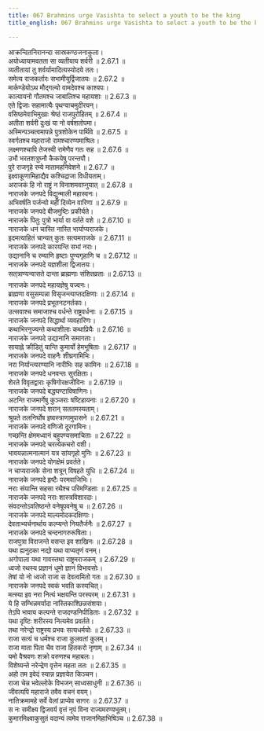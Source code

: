 ```yaml
---
title: 067 Brahmins urge Vasishta to select a youth to be the king
title_english: 067 Brahmins urge Vasishta to select a youth to be the king

---
```

<div class="audioEmbed"  caption="श्रीराम-हरिसीताराममूर्ति-घनपाठिभ्यां वचनम्" src="https://archive.org/download/Ramayana-recitation-Sriram-harisItArAmamUrti-Ghanapaati-v2/Kanda_2/Kanda_2_AYK-067-Arajaka_Desha_Varnanam.mp3"></div>

  
आक्रन्दितनिरानन्दा सास्रकण्ठजनाकुला।  
अयोध्यायामवतता सा व्यतीयाय शर्वरी ॥ 2.67.1 ॥   
व्यतीतायां तु शर्वर्यामादित्यस्योदये ततः।  
समेत्य राजकर्तारः सभामीयुर्द्विजातयः ॥ 2.67.2 ॥   
मार्कण्डेयोऽथ मौद्गल्यो वामदेवश्च काश्यपः।  
कात्यायनो गौतमश्च जाबालिश्च महायशाः ॥ 2.67.3 ॥   
एते द्विजाः सहामात्यैः पृथग्वाचमुदीरयन्।  
वसिष्ठमेवाभिमुखाः श्रेष्ठं राजपुरोहितम् ॥ 2.67.4 ॥   
अतीता शर्वरी दुःखं या नो वर्षशतोपमा।  
अस्मिन्पञ्चत्वमापन्ने पुत्रशोकेन पार्थिवे ॥ 2.67.5 ॥   
स्वर्गतश्च महाराजो रामश्चारण्यमाश्रितः।  
लक्ष्मणश्चापि तेजस्वी रामेणैव गतः सह ॥ 2.67.6 ॥   
उभौ भरतशत्रुघ्नौ कैकयेषु परन्तपौ।  
पुरे राजगृहे रम्ये मातामहनिवेशने ॥ 2.67.7 ॥   
इक्ष्वाकूणामिहाद्यैव कश्चिद्राजा विधीयताम्।  
अराजकं हि नो राष्ट्रं न विनाशमवाप्नुयात् ॥ 2.67.8 ॥   
नाराजके जनपदे विद्युन्माली महास्वनः।  
अभिवर्षति पर्जन्यो महीं दिव्येन वारिणा ॥ 2.67.9 ॥   
नाराजके जनपदे बीजमुष्टिः प्रकीर्यते।  
नाराजके पितुः पुत्रो भार्या वा वर्तते वशे ॥ 2.67.10 ॥   
नाराजके धनं चास्ति नास्ति भार्याप्यराजके।  
इदमत्याहितं चान्यत् कुतः सत्यमराजके ॥ 2.67.11 ॥   
नाराजके जनपदे कारयन्ति सभां नराः।  
उद्यानानि च रम्याणि हृष्टाः पुण्यगृहाणि च ॥ 2.67.12 ॥   
नाराजके जनपदे यज्ञशीला द्विजातयः।  
सत्त्राण्यन्वासते दान्ता ब्राह्मणाः संशितव्रताः ॥ 2.67.13 ॥   
नाराजके जनपदे महायज्ञेषु यज्वनः।  
ब्राह्मणा वसुसम्पन्ना विसृजन्त्याप्तदक्षिणाः ॥ 2.67.14 ॥   
नाराजके जनपदे प्रभूतनटनर्तकाः।  
उत्सवाश्च समाजाश्च वर्धन्ते राष्ट्रवर्धनाः ॥ 2.67.15 ॥   
नाराजके जनपदे सिद्धार्था व्यवहारिणः।  
कथाभिरनुज्यन्ते कथाशीलाः कथाप्रियैः ॥ 2.67.16 ॥   
नाराजके जनपदे उद्यानानि समागताः।  
सायाह्ने क्रीडितुं यान्ति कुमार्यो हेमभूषिताः ॥ 2.67.17 ॥   
नाराजके जनपदे वाहनैः शीघ्रगामिभिः।  
नरा निर्यान्त्यरण्यानि नारीभिः सह कामिनः ॥ 2.67.18 ॥   
नाराजके जनपदे धनवन्तः सुरक्षिताः।  
शेरते विवृतद्वाराः कृषिगोरक्षजीविनः ॥ 2.67.19 ॥   
नाराजके जनपदे बद्धघण्टाविषाणिनः।  
अटन्ति राजमार्गेषु कुञ्जराः षष्टिहायनाः ॥ 2.67.20 ॥   
नाराजके जनपदे शरान् सततमस्यताम्।  
श्रूयते तलनिर्घोष इष्वस्त्राणामुपासने ॥ 2.67.21 ॥   
नाराजके जनपदे वणिजो दूरगामिनः।  
गच्छन्ति क्षेममध्वानं बहुपण्यसमाचिताः ॥ 2.67.22 ॥   
नाराजके जनपदे चरत्येकचरो वशी।  
भावयन्नात्मनात्मानं यत्र सांयगृहो मुनिः ॥ 2.67.23 ॥   
नाराजके जनपदे योगक्षेमं प्रवर्तते।  
न चाप्यराजके सेना शत्रून् विषहते युधि ॥ 2.67.24 ॥   
नाराजके जनपदे हृष्टैः परमवाजिभिः।  
नराः संयान्ति सहसा रथैश्च परिमण्डिताः ॥ 2.67.25 ॥   
नाराजके जनपदे नराः शास्त्रविशारदाः।  
संवदन्तोऽवतिष्ठन्ते वनेषूपवनेषु च ॥ 2.67.26 ॥   
नाराजके जनपदे माल्यमोदकदक्षिणाः।  
देवताभ्यर्चनार्थाय कल्प्यन्ते नियतैर्जनैः ॥ 2.67.27 ॥   
नाराजके जनपदे चन्दनागरुरूषिताः।  
राजपुत्रा विराजन्ते वसन्त इव शाखिनः ॥ 2.67.28 ॥   
यथा ह्यनुदका नद्यो यथा वाप्यतृणं वनम्।  
अगोपाला यथा गावस्तथा राष्ट्रमराजकम् ॥ 2.67.29 ॥   
ध्वजो रथस्य प्रज्ञानं धूमो ज्ञानं विभावसोः।  
तेषां यो नो ध्वजो राजा स देवत्वमितो गतः ॥ 2.67.30 ॥   
नाराजके जनपदे स्वकं भवति कस्यचित्।  
मत्स्या इव नरा नित्यं भक्षयन्ति परस्परम् ॥ 2.67.31 ॥   
ये हि सम्भिन्नमर्यादा नास्तिकाश्छिन्नसंशयाः।  
तेऽपि भावाय कल्पन्ते राजदण्डनिपीडिताः ॥ 2.67.32 ॥   
यथा दृष्टिः शरीरस्य नित्यमेव प्रवर्तते।  
तथा नरेन्द्रो राष्ट्रस्य प्रभवः सत्यधर्मयोः ॥ 2.67.33 ॥   
राजा सत्यं च धर्मश्च राजा कुलवतां कुलम्।  
राजा माता पिता चैव राजा हितकरो नृणाम् ॥ 2.67.34 ॥   
यमो वैश्रवणः शक्रो वरुणश्च महाबलः।  
विशेष्यन्ते नरेन्द्रेण वृत्तेन महता ततः ॥ 2.67.35 ॥   
अहो तम इवेदं स्यान्न प्रज्ञायेत किञ्चन।  
राजा चेन्न भवेल्लोके विभजन् साध्वसाधुनी ॥ 2.67.36 ॥   
जीवत्यपि महाराजे तवैव वचनं वयम्।  
नातिक्रमामहे सर्वे वेलां प्राप्येव सागरः ॥ 2.67.37 ॥   
स नः समीक्ष्य द्विजवर्य वृत्तं नृपं विना राज्यमरण्यभूतम्।  
कुमारमिक्ष्वाकुसुतं वदान्यं त्वमेव राजानमिहाभिषिञ्च ॥ 2.67.38 ॥   